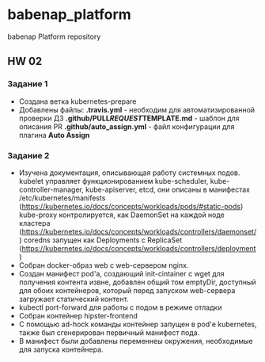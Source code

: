 # babenap_platform
babenap Platform repository
## HW 02
### Задание 1
* Создана ветка kubernetes-prepare
* Добавлены файлы:
**.travis.yml** - необходим для автоматизированной проверки ДЗ
**.github/PULL*REQUEST*TEMPLATE.md** - шаблон для описания PR
**.github/auto_assign.yml** - файл конфигурации для плагина **Auto Assign**

### Задание 2
* Изучена документация, описывающая работу системных подов.
  kubelet управляет функционированием kube-scheduler, kube-controller-manager, kube-apiserver, etcd, они описаны в манифестах /etc/kubernetes/manifests
  (https://kubernetes.io/docs/concepts/workloads/pods/#static-pods)
  kube-proxy контролируется, как DaemonSet на каждой ноде кластера (https://kubernetes.io/docs/concepts/workloads/controllers/daemonset/)
  coredns запущен как Deployments c ReplicaSet (https://kubernetes.io/docs/concepts/workloads/controllers/deployment)
* Собран docker-образ web c web-сервером nginx.
* Создан манифест pod'а, создающий init-cintainer c wget для получения контента извне, добавлен общий том emptyDir, доступный для обоих контейнеров, который перед запуском web-сервера загружает статический контент.
* kubectl port-forward для работы с подом в режиме отладки
* Собран контейнер hipster-frontend
* С помощью ad-hock команды контейнер запущен в pod'е kubernetes, также был сгенерирован первичный манифест пода.
* В манифест были добавлены переменнеы окружения, необходимые для запуска контейнера.
